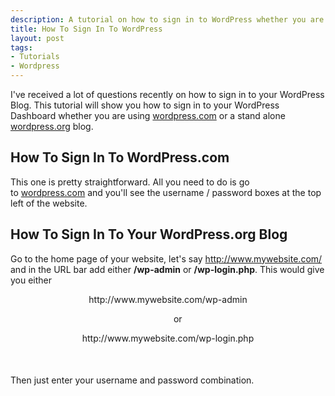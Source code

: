 ```yaml
--- 
description: A tutorial on how to sign in to WordPress whether you are using wordpress.com or wordpress.org.
title: How To Sign In To WordPress
layout: post
tags: 
- Tutorials
- Wordpress
---
```

I've received a lot of questions recently on how to sign in to your WordPress Blog. This tutorial will show you how to sign in to your WordPress Dashboard whether you are using <a href="http://www.wordpress.com">wordpress.com</a> or a stand alone <a href="http://www.wordpress.org">wordpress.org</a> blog.
## How To Sign In To WordPress.com
This one is pretty straightforward. All you need to do is go to <a href="http://www.wordpress.com">wordpress.com</a> and you'll see the username / password boxes at the top left of the website.
## How To Sign In To Your WordPress.org Blog
Go to the home page of your website, let's say http://www.mywebsite.com/ and in the URL bar add either **/wp-admin** or **/wp-login.php**. This would give you either
<p style="text-align: center;">http://www.mywebsite.com/wp-admin</p>
<p style="text-align: center;">        or</p>
<p style="text-align: center;">http://www.mywebsite.com/wp-login.php</p>

<div style="margin-top: 50px;">Then just enter your username and password combination.</div>